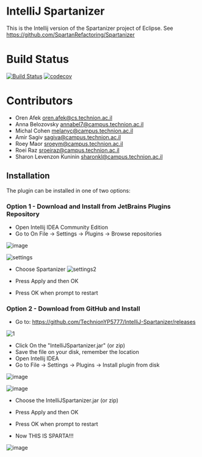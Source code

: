 
# IntelliJ Spartanizer
This is the Intellij version of the Spartanizer project of Eclipse.
See https://github.com/SpartanRefactoring/Spartanizer

# Build Status
[![Build Status](https://travis-ci.org/TechnionYP5777/Leonidas-FTW.svg?branch=master)](https://travis-ci.org/TechnionYP5777/IntelliJ-Spartanizer) [![codecov](https://codecov.io/gh/TechnionYP5777/Leonidas-FTW/branch/master/graph/badge.svg)](https://codecov.io/gh/TechnionYP5777/Leonidas-FTW)


# Contributors
- Oren Afek oren.afek@cs.technion.ac.il
- Anna Belozovsky annabel7@campus.technion.ac.il
- Michal Cohen melanyc@campus.technion.ac.il
- Amir Sagiv sagiva@campus.technion.ac.il
- Roey Maor sroeym@campus.technion.ac.il
- Roei Raz sroeiraz@campus.technion.ac.il
- Sharon Levenzon Kuninin sharonkl@campus.technion.ac.il

## Installation
The plugin can be installed in one of two options:
### Option 1 - Download and Install from JetBrains Plugins Repository
- Open Intellij IDEA Community Edition
- Go to On File -> Settings -> Plugins -> Browse repositories

![image](https://cloud.githubusercontent.com/assets/15859817/21104064/ce276d7a-c08d-11e6-9ce6-32698e89cc71.png)

![settings](https://cloud.githubusercontent.com/assets/15859817/22225658/03d28e78-e1cc-11e6-8bd5-cf60c7d118bf.png)

- Choose Spartanizer
![settings2](https://cloud.githubusercontent.com/assets/15859817/22225726/536282fe-e1cc-11e6-9c9b-9fe92207d256.png)

- Press Apply and then OK
- Press OK when prompt to restart

### Option 2 - Download from GitHub and Install
- Go to: https://github.com/TechnionYP5777/IntelliJ-Spartanizer/releases

![1](https://cloud.githubusercontent.com/assets/15859817/21103983/64400a8e-c08d-11e6-96b6-f14785bf132a.PNG)
- Click On the "IntelliJSpartanizer.jar" (or zip)
- Save the file on your disk, remember the location
- Open Intellij IDEA
- Go to File -> Settings -> Plugins -> Install plugin from disk

![image](https://cloud.githubusercontent.com/assets/15859817/21104064/ce276d7a-c08d-11e6-9ce6-32698e89cc71.png)

![image](https://cloud.githubusercontent.com/assets/15859817/21104107/f2ee4598-c08d-11e6-8a14-552dd2a3b8aa.png)

- Choose the IntelliJSpartanizer.jar (or zip)
- Press Apply and then OK
- Press OK when prompt to restart


- Now THIS IS SPARTA!!!

![image](https://cloud.githubusercontent.com/assets/15859817/21104148/127e4818-c08e-11e6-811e-106f3299c685.png)

